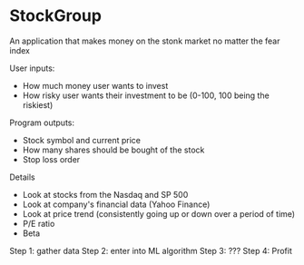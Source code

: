 # StockGroup

An application that makes money on the stonk market no matter the fear index

User inputs:
  - How much money user wants to invest
  - How risky user wants their investment to be (0-100, 100 being the riskiest)
  
Program outputs:
  - Stock symbol and current price
  - How many shares should be bought of the stock
  - Stop loss order
  
Details
  - Look at stocks from the Nasdaq and SP 500 
  - Look at company's financial data (Yahoo Finance)
  - Look at price trend (consistently going up or down over a period of time)
  - P/E ratio
  - Beta 
 
 Step 1: gather data
 Step 2: enter into ML algorithm
 Step 3: ???
 Step 4: Profit
